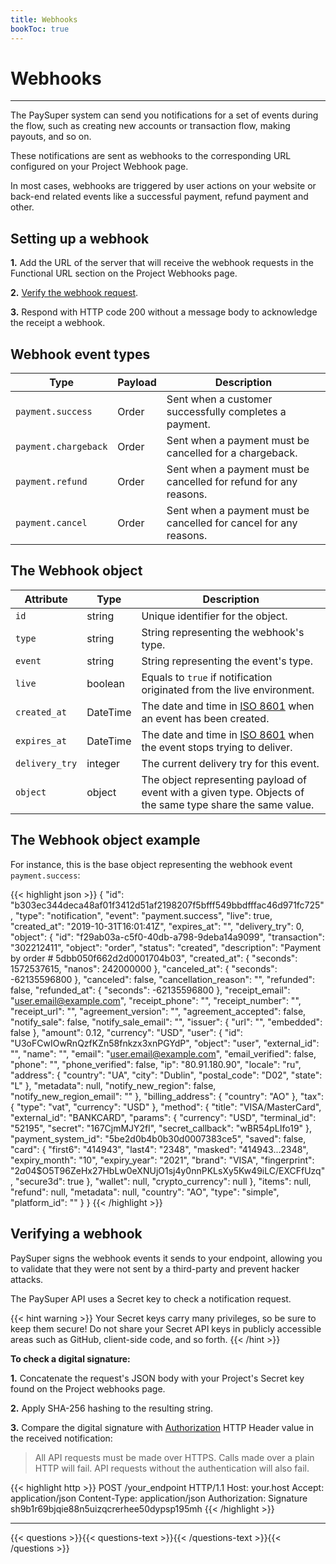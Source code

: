 ```yaml
---
title: Webhooks
bookToc: true
---
```


# Webhooks
***

The PaySuper system can send you notifications for a set of events during the flow, such as creating new accounts or transaction flow, making payouts, and so on.

These notifications are sent as webhooks to the corresponding URL configured on your Project Webhook page.

In most cases, webhooks are triggered by user actions on your website or back-end related events like a successful payment, refund payment and other.

## Setting up a webhook

**1.** Add the URL of the server that will receive the webhook requests in the Functional URL section on the Project Webhooks page.

**2.** [Verify the webhook request](/docs/payments/webhooks/#verifying-a-webhook).

**3.** Respond with HTTP code 200 without a message body to acknowledge the receipt a webhook. 

## Webhook event types

Type|Payload|Description
---|---|---
`payment.success`|Order|Sent when a customer successfully completes a payment.
`payment.chargeback`|Order|Sent when a payment must be cancelled for a chargeback.
`payment.refund`|Order|Sent when a payment must be cancelled for refund for any reasons.
`payment.cancel`|Order|Sent when a payment must be cancelled for cancel for any reasons.

## The Webhook object

Attribute|Type|Description
---|---|---
`id`|string| Unique identifier for the object.
`type`|string| String representing the webhook's type.
`event`|string| String representing the event's type.
`live`|boolean| Equals to `true` if notification originated from the live environment.
`created_at`|DateTime|The date and time in [ISO 8601](https://www.iso.org/iso-8601-date-and-time-format.html) when an event has been created.
`expires_at`|DateTime|The date and time in [ISO 8601](https://www.iso.org/iso-8601-date-and-time-format.html) when the event stops trying to deliver.
`delivery_try`|integer|The current delivery try for this event.
`object`|object| The object representing payload of event with a given type. Objects of the same type share the same value.

## The Webhook object example

For instance, this is the base object representing the webhook event `payment.success`:

{{< highlight json >}}
{
   "id": "b303ec344deca48af01f3412d51af2198207f5bfff549bbdfffac46d971fc725",
   "type": "notification",
   "event": "payment.success",
   "live": true,
   "created_at": "2019-10-31T16:01:41Z",
   "expires_at": "",
   "delivery_try": 0,
   "object": {
      "id": "f29ab03a-c5f0-40db-a798-9deba14a9099",
      "transaction": "302212411",
      "object": "order",
      "status": "created",
      "description": "Payment by order # 5dbb050f662d2d0001704b03",
      "created_at": {
         "seconds": 1572537615,
         "nanos": 242000000
      },
      "canceled_at": {
         "seconds": -62135596800
      },
      "canceled": false,
      "cancellation_reason": "",
      "refunded": false,
      "refunded_at": {
         "seconds": -62135596800
      },
      "receipt_email": "user.email@example.com",
      "receipt_phone": "",
      "receipt_number": "",
      "receipt_url": "",
      "agreement_version": "",
      "agreement_accepted": false,
      "notify_sale": false,
      "notify_sale_email": "",
      "issuer": {
         "url": "",
         "embedded": false
      },
      "amount": 0.12,
      "currency": "USD",
      "user": {
         "id": "U3oFCwIOwRnQzfKZn58fnkzx3xnPGYdP",
         "object": "user",
         "external_id": "",
         "name": "",
         "email": "user.email@example.com",
         "email_verified": false,
         "phone": "",
         "phone_verified": false,
         "ip": "80.91.180.90",
         "locale": "ru",
         "address": {
            "country": "UA",
            "city": "Dublin",
            "postal_code": "D02",
            "state": "L"
         },
         "metadata": null,
         "notify_new_region": false,
         "notify_new_region_email": ""
      },
      "billing_address": {
         "country": "AO"
      },
      "tax": {
         "type": "vat",
         "currency": "USD"
      },
      "method": {
         "title": "VISA/MasterCard",
         "external_id": "BANKCARD",
         "params": {
            "currency": "USD",
            "terminal_id": "52195",
            "secret": "167CjmMJY2fl",
            "secret_callback": "wBR54pLIfo19"
         },
         "payment_system_id": "5be2d0b4b0b30d0007383ce5",
         "saved": false,
         "card": {
            "first6": "414943",
            "last4": "2348",
            "masked": "414943...2348",
            "expiry_month": "10",
            "expiry_year": "2021",
            "brand": "VISA",
            "fingerprint": "$2a$04$O5T96ZeHx27HbLw0eXNUjO1sj4y0nnPKLsXy5Kw49iLC/EXCFfUzq",
            "secure3d": true
         },
         "wallet": null,
         "crypto_currency": null
      },
      "items": null,
      "refund": null,
      "metadata": null,
      "country": "AO",
      "type": "simple",
      "platform_id": ""
   }
}
{{< /highlight >}}

## Verifying a webhook

PaySuper signs the webhook events it sends to your endpoint, allowing you to validate that they were not sent by a third-party and prevent hacker attacks.

The PaySuper API uses a Secret key to check a notification request. 

{{< hint warning >}}
Your Secret keys carry many privileges, so be sure to keep them secure! Do not share your Secret API keys in publicly accessible areas such as GitHub, client-side code, and so forth.
{{< /hint >}}

**To check a digital signature:**

**1.** Concatenate the request's JSON body with your Project's Secret key found on the Project webhooks page.

**2.** Apply SHA-256 hashing to the resulting string. 

**3.** Compare the digital signature with [Authorization](https://developer.mozilla.org/en-US/docs/Web/HTTP/Headers/Authorization) HTTP Header value in the received notification:

> All API requests must be made over HTTPS. Calls made over a plain HTTP will fail. API requests without the authentication will also fail.

{{< highlight http >}}
POST /your_endpoint HTTP/1.1
Host: your.host
Accept: application/json
Content-Type: application/json
Authorization: Signature sh9b1r69bjqie88n5uizqcrerhee50dypsp195mh
{{< /highlight >}}

***

{{< questions >}}{{< questions-text >}}{{< /questions-text >}}{{< /questions >}}